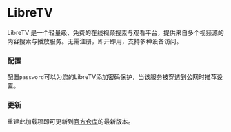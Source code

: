 # LibreTV

LibreTV 是一个轻量级、免费的在线视频搜索与观看平台，提供来自多个视频源的内容搜索与播放服务。无需注册，即开即用，支持多种设备访问。

### 配置

配置`password`可以为您的LibreTV添加密码保护，当该服务被穿透到公网时推荐设置。

### 更新

重建此加载项即可更新到[官方仓库](https://github.com/LibreSpark/LibreTV)的最新版本。

